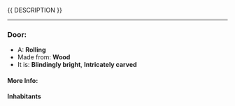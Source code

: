 {{ DESCRIPTION }}

---

### Door:

* A: **Rolling**
* Made from: **Wood**
* It is: **Blindingly bright**, **Intricately carved**

#### More Info:

#### Inhabitants

